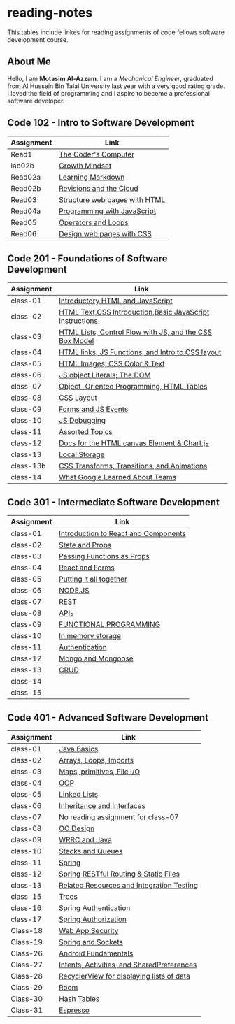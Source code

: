 # reading-notes

This tables include linkes for reading assignments of code fellows software development course.

## About Me

Hello, I am **Motasim Al-Azzam**. I am a *Mechanical Engineer*, graduated from Al Hussein Bin Talal University last year with a very good rating grade. I loved the field of programming and I aspire to become a professional software developer.


## Code 102 - Intro to Software Development

| Assignment     |            Link                                  |
| -------------- | ------------------------------------------------ |
|    Read1       |   [The Coder's Computer](102/Read1.md)           |
|    lab02b      |   [Growth Mindset](102/lab02b.md)                |
|    Read02a     |   [Learning Markdown](102/Read02a.md)            |
|    Read02b     |   [ Revisions and the Cloud](102/Read02b.md)     |
|    Read03      |   [Structure web pages with HTML](102/Read03.md) |
|    Read04a     |   [Programming with JavaScript](102/Read04a.md)  |
|    Read05      |   [Operators and Loops](102/Read05.md)           |
|    Read06      |   [Design web pages with CSS](102/Read06.md)     |

## Code 201 - Foundations of Software Development

| Assignment     |            Link                                                            |
| -------------- | -------------------------------------------------------------------------- |
|   class-01     | [Introductory HTML and JavaScript](201/class-01.md)                        |
|   class-02     | [HTML Text,CSS Introduction,Basic JavaScript Instructions](201/class-02.md)|
|   class-03     | [HTML Lists, Control Flow with JS, and the CSS Box Model](201/class-03.md) |
|   class-04     | [HTML links, JS Functions, and Intro to CSS layout](201/class-04.md)       |
|   class-05     | [ HTML Images; CSS Color & Text](201/class-05.md)                          |
|   class-06     | [JS object Literals; The DOM](201/class-06.md)                             |
|   class-07     | [Object-Oriented Programming, HTML Tables](201/class-07.md)                |
|   class-08     | [CSS Layout](201/class-08.md)                                              |
|   class-09     | [Forms and JS Events](201/class-09.md)                                     |
|   class-10     | [JS Debugging](201/class-10.md)                                            |
|   class-11     | [Assorted Topics](201/class-11.md)                                         |
|   class-12     | [Docs for the HTML canvas Element & Chart.js](201/class-12.md)             |
|   class-13     | [Local Storage](201/class-13.md)                                           |
|   class-13b    | [CSS Transforms, Transitions, and Animations](201/class-13b.md)            |
|   class-14     | [What Google Learned About Teams](201/class-14.md)                         |

## Code 301 - Intermediate Software Development

| Assignment     |            Link                                                            |
| -------------- | -------------------------------------------------------------------------- |
|   class-01     | [Introduction to React and Components](301/class-01.md)                    |
|   class-02     | [State and Props](301/class-02.md)                                         |
|   class-03     | [Passing Functions as Props](301/class-03.md)                              |
|   class-04     | [ React and Forms](301/class-04.md)                                        |
|   class-05     | [Putting it all together](301/class-05.md)                                 |
|   class-06     | [NODE.JS](301/class-06.md)                                                 |
|   class-07     | [REST](301/class-07.md)                                                    |
|   class-08     | [APIs](301/class-08.md)                                                    |
|   class-09     | [FUNCTIONAL PROGRAMMING](301/class-09.md)                                  |
|   class-10     | [In memory storage](301/class-10.md)                                       |
|   class-11     | [Authentication](301/class-11.md)                                          |
|   class-12     | [Mongo and Mongoose](301/class-12.md)                                      |
|   class-13     | [CRUD](301/class-13.md)                                                    |
|   class-14     |                                                                            |
|   class-15     |                                                                            |

## Code 401 - Advanced Software Development

| Assignment     |            Link                                                            |
| -------------- | -------------------------------------------------------------------------- |
|   class-01     | [Java Basics](401/class-01.md)                                             |
|   class-02     | [Arrays, Loops, Imports](401/class-02.md)                                  |
|   class-03     | [Maps, primitives, File I/O](401/class-03.md)                              |
|   class-04     | [OOP](401/class-04.md)                                                     |
|   class-05     | [Linked Lists](401/class-05.md)                                            |
|   class-06     | [Inheritance and Interfaces](401/class-6.md)                               |
|   class-07     | No reading assignment for class-07                                         |
|   class-08     | [OO Design](401/class-08.md)                                               |
|   class-09     | [WRRC and Java](401/class-09.md)                                           |
|   class-10     | [Stacks and Queues](401/class-10.md)                                       |
|   class-11     | [Spring](401/class-11.md)                                                  |
|   class-12     | [Spring RESTful Routing & Static Files](401/class-12.md)                   |
|   class-13     | [Related Resources and Integration Testing](401/class-13.md)               |
|   class-15     | [Trees](401/class-15.md)                                                   |
|   class-16     | [Spring Authentication](401/class-16.md)                                   |
|   class-17     | [Spring Authorization](401/class-17.md)                                    |
|   Class-18     | [Web App Security](401/class-18.md)                                        |
|   Class-19     | [Spring and Sockets](401/class-19.md)                                      |
|   Class-26     | [Android Fundamentals](401/class-26.md)                                    |
|   Class-27     | [Intents, Activities, and SharedPreferences](401/class-27.md)              |
|   Class-28     | [RecyclerView for displaying lists of data](401/class-28.md)               |
|   Class-29     | [Room](401/class-29.md)                                                    |
|   Class-30     | [Hash Tables](401/class-30.md)                                             |
|   Class-31     | [Espresso](401/class-31.md)                                                |
